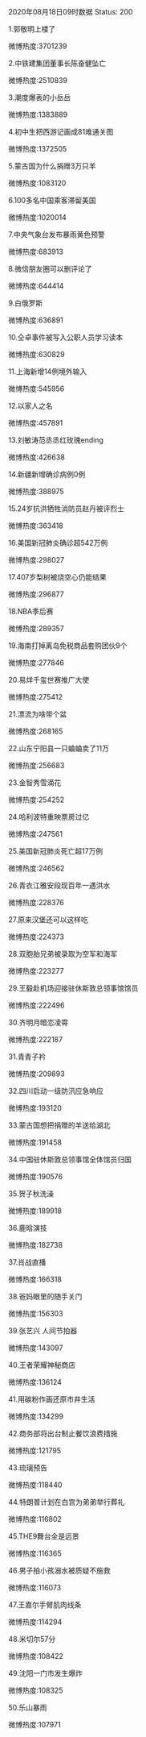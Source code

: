 2020年08月18日09时数据
Status: 200

1.郭敬明上楼了

微博热度:3701239

2.中铁建集团董事长陈奋健坠亡

微博热度:2510839

3.潮度爆表的小岳岳

微博热度:1383889

4.初中生把西游记画成81难通关图

微博热度:1372505

5.蒙古国为什么捐赠3万只羊

微博热度:1083120

6.100多名中国乘客滞留美国

微博热度:1020014

7.中央气象台发布暴雨黄色预警

微博热度:683913

8.微信朋友圈可以删评论了

微博热度:644414

9.白俄罗斯

微博热度:636891

10.仝卓事件被写入公职人员学习读本

微博热度:630829

11.上海新增14例境外输入

微博热度:545956

12.以家人之名

微博热度:457891

13.刘敏涛范丞丞红玫瑰ending

微博热度:426638

14.新疆新增确诊病例0例

微博热度:388975

15.24岁抗洪牺牲消防员赵丹被评烈士

微博热度:363418

16.美国新冠肺炎确诊超542万例

微博热度:298027

17.407岁梨树被烧空心仍能结果

微博热度:296877

18.NBA季后赛

微博热度:289357

19.海南打掉离岛免税商品套购团伙9个

微博热度:277846

20.易烊千玺世赛推广大使

微博热度:275412

21.漂流为啥带个盆

微博热度:268165

22.山东宁阳县一只蛐蛐卖了11万

微博热度:256683

23.金智秀雪滴花

微博热度:254252

24.哈利波特重映票房过亿

微博热度:247561

25.美国新冠肺炎死亡超17万例

微博热度:246562

26.青衣江雅安段现百年一遇洪水

微博热度:228376

27.原来汉堡还可以这样吃

微博热度:224373

28.双胞胎兄弟被录取为空军和海军

微博热度:223277

29.王毅赴机场迎接驻休斯敦总领事馆馆员

微博热度:222496

30.齐明月暗恋凌霄

微博热度:222187

31.青青子衿

微博热度:209893

32.四川启动一级防汛应急响应

微博热度:193120

33.蒙古国想把捐赠的羊送给湖北

微博热度:191458

34.中国驻休斯敦总领事馆全体馆员归国

微博热度:190576

35.贺子秋洗澡

微博热度:189918

36.鹿晗演技

微博热度:182738

37.肖战直播

微博热度:166318

38.爸妈眼里的随手关门

微博热度:156303

39.张艺兴 人间节拍器

微博热度:143097

40.王者荣耀神秘商店

微博热度:136124

41.用碳粉作画还原市井生活

微博热度:134299

42.商务部将出台制止餐饮浪费措施

微博热度:121795

43.琉璃预告

微博热度:118440

44.特朗普计划在白宫为弟弟举行葬礼

微博热度:116802

45.THE9舞台全是远景

微博热度:116365

46.男子拍小孩溺水被质疑不施救

微博热度:116073

47.王嘉尔手臂肌肉线条

微博热度:114294

48.米切尔57分

微博热度:108422

49.沈阳一门市发生爆炸

微博热度:108325

50.乐山暴雨

微博热度:107971

